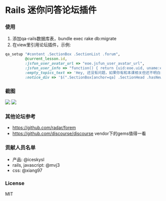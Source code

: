 Rails 迷你问答论坛插件
==================================================================

### 使用
1.   添加qa-rails数据库表，bundle exec rake db:migrate
2.   在view里引用论坛插件，示例:

```ruby
qa_setup "#content .SectionBox .SectionList .forum",
         @current_lesson.id,
         :jsfun_user_avatar_url => "eoe.jsfun_user_avatar_url",
         :jsfun_user_info => "function() { return {uid:eoe.uid, uname:eoe.uname}; }",
         :empty_topics_text => 'Hey, 还没有问题，如果你有和本课相关但还不明白的问题，请在这里提问　:)',
         :notice_div => '$(".SectionBox[anchor=qa] .SectionHead .hasNew")'
```

### 截图

[<img src="https://raw.github.com/eoecn/qa-rails/eoecn/screenshots/qa_list.png">](列表)
[<img src="https://raw.github.com/eoecn/qa-rails/eoecn/screenshots/qa_show.png">](详情)


### 其他论坛参考
*   https://github.com/radar/forem
*   https://github.com/discourse/discourse vendor下的gems值得一看

### 贡献人员名单
*   产品: @iceskysl
*   rails, javascript: @mvj3
*   css: @xiang97

### License
MIT
